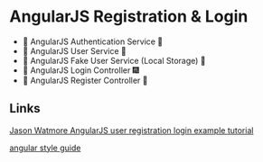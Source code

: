 # AngularJS Registration & Login

- 🍵 AngularJS Authentication Service 🌿
- 🌹 AngularJS User Service 🐛
- 🍱 AngularJS Fake User Service (Local Storage) 🍰
- 🗾 AngularJS Login Controller 🎆
- 🍐 AngularJS Register Controller 🍋

## Links

[Jason Watmore AngularJS user registration login example tutorial](http://jasonwatmore.com/post/2015/03/10/angularjs-user-registration-and-login-example-tutorial)

[angular style guide](https://github.com/johnpapa/angular-styleguide)